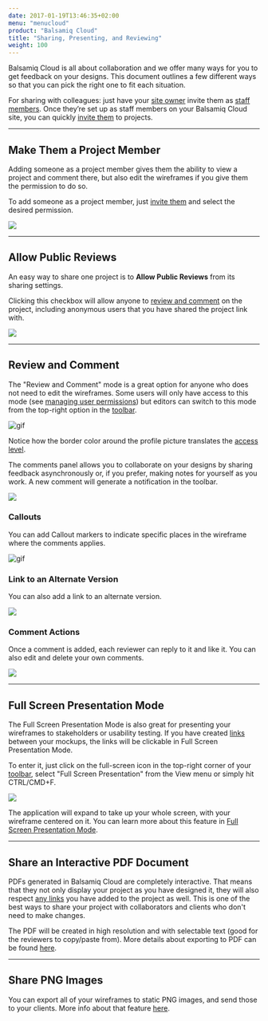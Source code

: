 ```yaml
---
date: 2017-01-19T13:46:35+02:00
menu: "menucloud"
product: "Balsamiq Cloud"
title: "Sharing, Presenting, and Reviewing"
weight: 100
---
```


Balsamiq Cloud is all about collaboration and we offer many ways for you to get feedback on your designs. This document outlines a few different ways so that you can pick the right one to fit each situation.

For sharing with colleagues: just have your [site owner](../people/#site-owners) invite them as [staff members](../people/#staff-members). Once they’re set up as staff members on your Balsamiq Cloud site, you can quickly [invite them](../people/#inviting-someone-to-a-project) to projects.

---

## Make Them a Project Member

Adding someone as a project member gives them the ability to view a project and comment there, but also edit the wireframes if you give them the permission to do so.

To add someone as a project member, just [invite them](../people/#inviting-someone-to-a-project) and select the desired permission.

![](//media.balsamiq.com/img/support/docs/cloud/invite-project-member-2.png)

---

## Allow Public Reviews

An easy way to share one project is to **Allow Public Reviews** from its sharing settings.

Clicking this checkbox will allow anyone to [review and comment](#review-and-comment) on the project, including anonymous users that you have shared the project link with.

![](//media.balsamiq.com/img/support/docs/cloud/allow-public-review.png)

---

## Review and Comment

The "Review and Comment" mode is a great option for anyone who does not need to edit the wireframes. Some users will only have access to this mode (see [managing user permissions](../people/#managing-user-permissions-on-projects)) but editors can switch to this mode from the top-right option in the [toolbar](../cloud/overview/#the-toolbar).

![gif](//media.balsamiq.com/img/support/docs/cloud/review-and-comment-switch.png)

Notice how the border color around the profile picture translates the [access level](../people/#user-permissions-at-a-glance).

The comments panel allows you to collaborate on your designs by sharing feedback asynchronously or, if you prefer, making notes for yourself as you work. A new comment will generate a notification in the toolbar.

![](//media.balsamiq.com/img/support/docs/cloud/comment-notification.png)

### Callouts

You can add Callout markers to indicate specific places in the wireframe where the comments applies.

![gif](//media.balsamiq.com/img/support/docs/cloud/comment-callout.png)

### Link to an Alternate Version

You can also add a link to an alternate version.

![](//media.balsamiq.com/img/support/docs/cloud/comment-alternate.png)

### Comment Actions

Once a comment is added, each reviewer can reply to it and like it. You can also edit and delete your own comments.

![](//media.balsamiq.com/img/support/docs/cloud/comment-actions.png)

---

## Full Screen Presentation Mode

The Full Screen Presentation Mode is also great for presenting your wireframes to stakeholders or usability testing. If you have created [links](../linking) between your mockups, the links will be clickable in Full Screen Presentation Mode.

To enter it, just click on the full-screen icon in the top-right corner of your [toolbar](../overview/#the-toolbar), select "Full Screen Presentation" from the View menu or simply hit CTRL/CMD+F.

![](//media.balsamiq.com/img/support/docs/bw/fullscreen-topbar.png)

The application will expand to take up your whole screen, with your wireframe centered on it. You can learn more about this feature in [Full Screen Presentation Mode](../fullscreen).

---

## Share an Interactive PDF Document

PDFs generated in Balsamiq Cloud are completely interactive. That means that they not only display your project as you have designed it, they will also respect [any links](../linking) you have added to the project as well. This is one of the best ways to share your project with collaborators and clients who don't need to make changes.

The PDF will be created in high resolution and with selectable text (good for the reviewers to copy/paste from). More details about exporting to PDF can be found [here](../exporting/#exporting-to-pdf).

---

## Share PNG Images

You can export all of your wireframes to static PNG images, and send those to your clients. More info about that feature [here](../exporting/#exporting-to-an-image).
